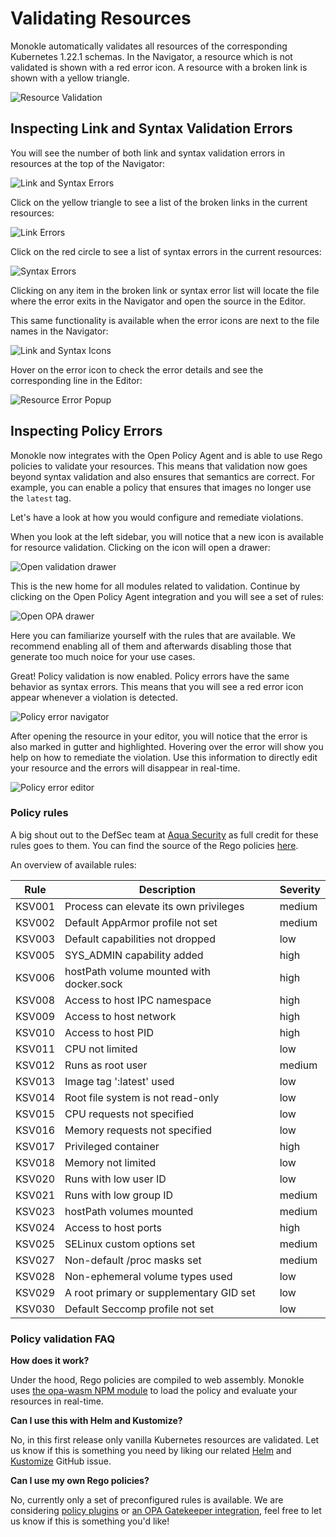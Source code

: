 # Validating Resources

Monokle automatically validates all resources of the corresponding Kubernetes 1.22.1 schemas. In the Navigator, a resource which is not validated is shown with a red error icon. A resource with a broken link is shown with a yellow triangle.

![Resource Validation](img/link-syntax-errors-image-1-1.5.0.png)

## **Inspecting Link and Syntax Validation Errors**

You will see the number of both link and syntax validation errors in resources at the top of the Navigator:

![Link and Syntax Errors](img/navigator-link-and-syntax-errors-header-1.6.0.png)

Click on the yellow triangle to see a list of the broken links in the current resources:

![Link Errors](img/navigator-broken-links-list-1.6.0.png)

Click on the red circle to see a list of syntax errors in the current resources:

![Syntax Errors](img/navigator-syntax-errors-list-1.6.0.png)

Clicking on any item in the broken link or syntax error list will locate the file where the error exits in the Navigator and open the source in the Editor.

This same functionality is available when the error icons are next to the file names in the Navigator:

![Link and Syntax Icons](img/navigator-link-syntax-errors-1.6.0.png)

Hover on the error icon to check the error details and see the corresponding line in the Editor:

![Resource Error Popup](img/error-details-popup-1.5.0.png)

## **Inspecting Policy Errors**

Monokle now integrates with the Open Policy Agent and is able to use Rego policies to validate your resources. This means that validation now goes beyond syntax validation and also ensures that semantics are correct. For example, you can enable a policy that ensures that images no longer use the `latest` tag.

Let's have a look at how you would configure and remediate violations.

When you look at the left sidebar, you will notice that a new icon is available for resource validation. Clicking on the icon will open a drawer:

![Open validation drawer](img/validation-overview-1.7.0.png)

This is the new home for all modules related to validation. Continue by clicking on the Open Policy Agent integration and you will see a set of rules:

![Open OPA drawer](img/opa-table-1.7.0.png)

Here you can familiarize yourself with the rules that are available. We recommend enabling all of them and afterwards disabling those that generate too much noice for your use cases.

Great! Policy validation is now enabled. Policy errors have the same behavior as syntax errors. This means that you will see a red error icon appear whenever a violation is detected.

![Policy error navigator](img/opa-error-navigator-1.7.0.png)

After opening the resource in your editor, you will notice that the error is also marked in gutter and highlighted. Hovering over the error will show you help on how to remediate the violation. Use this information to directly edit your resource and the errors will disappear in real-time.

![Policy error editor](img/opa-error-editor-1.7.0.png)

### Policy rules

A big shout out to the DefSec team at [Aqua Security][aqua] as full credit for these rules goes to them. You can find the source of the Rego policies [here][aqua-defsec].

An overview of available rules:

| Rule   | Description                              | Severity |
| ------ | ---------------------------------------- | -------- |
| KSV001 | Process can elevate its own privileges   | medium   |
| KSV002 | Default AppArmor profile not set         | medium   |
| KSV003 | Default capabilities not dropped         | low      |
| KSV005 | SYS_ADMIN capability added               | high     |
| KSV006 | hostPath volume mounted with docker.sock | high     |
| KSV008 | Access to host IPC namespace             | high     |
| KSV009 | Access to host network                   | high     |
| KSV010 | Access to host PID                       | high     |
| KSV011 | CPU not limited                          | low      |
| KSV012 | Runs as root user                        | medium   |
| KSV013 | Image tag ':latest' used                 | low      |
| KSV014 | Root file system is not read-only        | low      |
| KSV015 | CPU requests not specified               | low      |
| KSV016 | Memory requests not specified            | low      |
| KSV017 | Privileged container                     | high     |
| KSV018 | Memory not limited                       | low      |
| KSV020 | Runs with low user ID                    | low      |
| KSV021 | Runs with low group ID                   | medium   |
| KSV023 | hostPath volumes mounted                 | medium   |
| KSV024 | Access to host ports                     | high     |
| KSV025 | SELinux custom options set               | medium   |
| KSV027 | Non-default /proc masks set              | medium   |
| KSV028 | Non-ephemeral volume types used          | low      |
| KSV029 | A root primary or supplementary GID set  | low      |
| KSV030 | Default Seccomp profile not set          | low      |

### Policy validation FAQ

**How does it work?**

Under the hood, Rego policies are compiled to web assembly. Monokle uses [the opa-wasm NPM module][npm-opa-wasm] to load the policy and evaluate your resources in real-time.

**Can I use this with Helm and Kustomize?**

No, in this first release only vanilla Kubernetes resources are validated. Let us know if this is something you need by liking our related [Helm][github-validate-helm] and [Kustomize][github-validate-kustomize] GitHub issue.

**Can I use my own Rego policies?**

No, currently only a set of preconfigured rules is available. We are considering [policy plugins][github-custom-rego] or [an OPA Gatekeeper integration][github-opa-gatekeeper], feel free to let us know if this is something you'd like!

[npm-opa-wasm]: https://www.npmjs.com/package/@open-policy-agent/opa-wasm
[aqua]: https://www.aquasec.com/
[aqua-defsec]: https://github.com/aquasecurity/defsec
[github-validate-helm]: https://github.com/kubeshop/monokle/issues/1696
[github-validate-kustomize]: https://github.com/kubeshop/monokle/issues/1695
[github-custom-rego]: https://github.com/kubeshop/monokle/issues/1697
[github-opa-gatekeeper]: https://github.com/kubeshop/monokle/issues/1698
